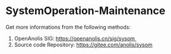 # SystemOperation-Maintenance
Get more informations from the following methods: 
1. OpenAnolis SIG: https://openanolis.cn/sig/sysom 
2. Source code Repository: https://gitee.com/anolis/sysom
